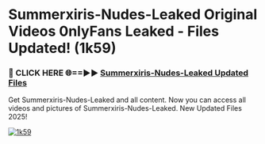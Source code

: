 # Summerxiris-Nudes-Leaked Original Videos 0nlyFans Leaked - Files Updated! (1k59)

<h3>🔴 CLICK HERE 🌐==►► <a href="https://tinyurl.com/4mcuefdz" rel="nofollow">Summerxiris-Nudes-Leaked Updated Files</a></h3>

Get Summerxiris-Nudes-Leaked and all content. Now you can access all videos and pictures of Summerxiris-Nudes-Leaked. New Updated Files 2025!

[![1k59](https://i.imgur.com/StAQSOY.gif)](https://tinyurl.com/4mcuefdz)
